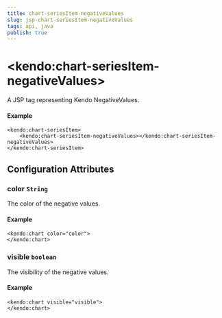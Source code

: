 ```yaml
---
title: chart-seriesItem-negativeValues
slug: jsp-chart-seriesItem-negativeValues
tags: api, java
publish: true
---
```


# \<kendo:chart-seriesItem-negativeValues\>
A JSP tag representing Kendo NegativeValues.

#### Example
    <kendo:chart-seriesItem>
        <kendo:chart-seriesItem-negativeValues></kendo:chart-seriesItem-negativeValues>
    </kendo:chart-seriesItem>


## Configuration Attributes


### color `String`

The color of the negative values.

#### Example
    <kendo:chart color="color">
    </kendo:chart>



### visible `boolean`

The visibility of the negative values.

#### Example
    <kendo:chart visible="visible">
    </kendo:chart>


